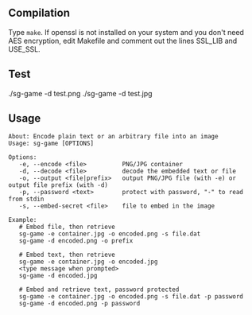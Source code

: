 Compilation
-----------
Type `make`. If openssl is not installed on your system and you don't need
AES encryption, edit Makefile and comment out the lines SSL_LIB and USE_SSL.


Test
----

./sg-game -d test.png
./sg-game -d test.jpg


Usage
-----

    About: Encode plain text or an arbitrary file into an image
    Usage: sg-game [OPTIONS]

    Options:
       -e, --encode <file>          PNG/JPG container
       -d, --decode <file>          decode the embedded text or file
       -o, --output <file|prefix>   output PNG/JPG file (with -e) or output file prefix (with -d)
       -p, --password <text>        protect with password, "-" to read from stdin
       -s, --embed-secret <file>    file to embed in the image

    Example:
       # Embed file, then retrieve
       sg-game -e container.jpg -o encoded.png -s file.dat
       sg-game -d encoded.png -o prefix
    
       # Embed text, then retrieve
       sg-game -e container.jpg -o encoded.jpg
       <type message when prompted>
       sg-game -d encoded.jpg
    
       # Embed and retrieve text, password protected
       sg-game -e container.jpg -o encoded.png -s file.dat -p password
       sg-game -d encoded.png -p password



